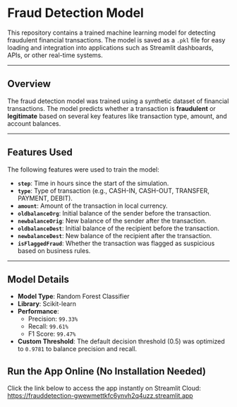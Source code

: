 # **Fraud Detection Model**

This repository contains a trained machine learning model for detecting fraudulent financial transactions. The model is saved as a `.pkl` file for easy loading and integration into applications such as Streamlit dashboards, APIs, or other real-time systems.

---

## **Overview**

The fraud detection model was trained using a synthetic dataset of financial transactions. The model predicts whether a transaction is **fraudulent** or **legitimate** based on several key features like transaction type, amount, and account balances.

---

## **Features Used**

The following features were used to train the model:

- **`step`**: Time in hours since the start of the simulation.
- **`type`**: Type of transaction (e.g., CASH-IN, CASH-OUT, TRANSFER, PAYMENT, DEBIT).
- **`amount`**: Amount of the transaction in local currency.
- **`oldbalanceOrg`**: Initial balance of the sender before the transaction.
- **`newbalanceOrig`**: New balance of the sender after the transaction.
- **`oldbalanceDest`**: Initial balance of the recipient before the transaction.
- **`newbalanceDest`**: New balance of the recipient after the transaction.
- **`isFlaggedFraud`**: Whether the transaction was flagged as suspicious based on business rules.

---

## **Model Details**

- **Model Type**: Random Forest Classifier
- **Library**: Scikit-learn
- **Performance**:
  - Precision: `99.33%`
  - Recall: `99.61%`
  - F1 Score: `99.47%`
- **Custom Threshold**: The default decision threshold (0.5) was optimized to `0.9781` to balance precision and recall.

## **Run the App Online (No Installation Needed)**

Click the link below to access the app instantly on Streamlit Cloud:
https://frauddetection-gwewmettkfc6ynvh2q4uzz.streamlit.app



